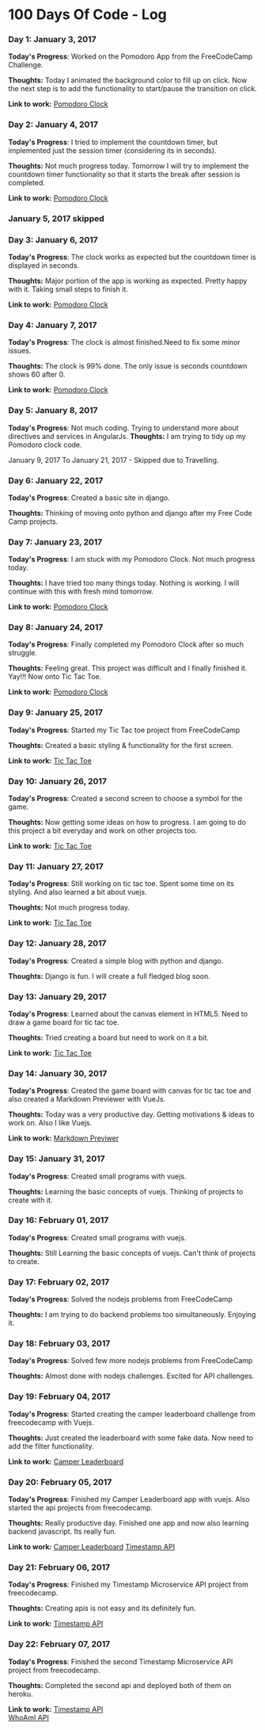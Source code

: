 # 100 Days Of Code - Log

### Day 1: January 3, 2017

**Today's Progress**: Worked on the Pomodoro App from the FreeCodeCamp Challenge. 

**Thoughts:** Today I animated the background color to fill up on click. Now the next step is to add the functionality to start/pause the transition on click. 

**Link to work:** [Pomodoro Clock](https://github.com/rashmimalpande/Pomodoro-Clock)

### Day 2: January 4, 2017

**Today's Progress**: I tried to implement the countdown timer, but implemented just the session timer (considering its in seconds).

**Thoughts:** Not much progress today. Tomorrow I will try to implement the countdown timer functionality so that it starts the break after session is completed.

**Link to work:** [Pomodoro Clock](https://github.com/rashmimalpande/Pomodoro-Clock)

### January 5, 2017 skipped

### Day 3: January 6, 2017

**Today's Progress**: The clock works as expected but the countdown timer is displayed in seconds.

**Thoughts:** Major portion of the app is working as expected. Pretty happy with it. Taking small steps to finish it.

**Link to work:** [Pomodoro Clock](https://github.com/rashmimalpande/Pomodoro-Clock)

### Day 4: January 7, 2017

**Today's Progress**: The clock is almost finished.Need to fix some minor issues.

**Thoughts:** The clock is 99% done. The only issue is seconds countdown shows 60 after 0.

**Link to work:** [Pomodoro Clock](https://github.com/rashmimalpande/Pomodoro-Clock)

### Day 5: January 8, 2017

**Today's Progress**: Not much coding. Trying to understand more about directives and services in AngularJs.
**Thoughts:** I am trying to tidy up my Pomodoro clock code. 

January 9, 2017 To January 21, 2017 - Skipped due to Travelling.

### Day 6: January 22, 2017

**Today's Progress**: Created a basic site in django.

**Thoughts:** Thinking of moving onto python and django after my Free Code Camp projects.

### Day 7: January 23, 2017

**Today's Progress**: I am stuck with my Pomodoro Clock. Not much progress today.

**Thoughts:** I have tried too many things today. Nothing is working. I will continue with this with fresh mind tomorrow.

**Link to work:** [Pomodoro Clock](https://github.com/rashmimalpande/Pomodoro-Clock)

### Day 8: January 24, 2017

**Today's Progress**: Finally completed my Pomodoro Clock after so much struggle.

**Thoughts:** Feeling great. This project was difficult and I finally finished it. Yay!!! Now onto Tic Tac Toe.

**Link to work:** [Pomodoro Clock](https://github.com/rashmimalpande/Pomodoro-Clock)

### Day 9: January 25, 2017

**Today's Progress**: Started my Tic Tac toe project from FreeCodeCamp

**Thoughts:** Created a basic styling & functionality for the first screen.

**Link to work:** [Tic Tac Toe](https://github.com/rashmimalpande/Tic-Tac-Toe)

### Day 10: January 26, 2017

**Today's Progress**: Created a second screen to choose a symbol for the game.

**Thoughts:** Now getting some ideas on how to progress. I am going to do this project a bit everyday and work on other projects too.

**Link to work:** [Tic Tac Toe](https://github.com/rashmimalpande/Tic-Tac-Toe)

### Day 11: January 27, 2017

**Today's Progress**: Still working on tic tac toe. Spent some time on its styling. And also learned a bit about vuejs.

**Thoughts:** Not much progress today.

**Link to work:** [Tic Tac Toe](https://github.com/rashmimalpande/Tic-Tac-Toe)


### Day 12: January 28, 2017

**Today's Progress**: Created a simple blog with python and django.

**Thoughts:** Django is fun. I will create a full fledged blog soon.

### Day 13: January 29, 2017

**Today's Progress**: Learned about the canvas element in HTML5. Need to draw a game board for tic tac toe.

**Thoughts:** Tried creating a board but need to work on it a bit.

**Link to work:** [Tic Tac Toe](https://github.com/rashmimalpande/Tic-Tac-Toe)

### Day 14: January 30, 2017

**Today's Progress**: Created the game board with canvas for tic tac toe and also created a Markdown Previewer with VueJs.

**Thoughts:** Today was a very productive day. Getting motivations & ideas to work on. Also I like Vuejs.

**Link to work:** [Markdown Previwer](https://github.com/rashmimalpande/Markdown-Previewer)


### Day 15: January 31, 2017

**Today's Progress**: Created small programs with vuejs.

**Thoughts:** Learning the basic concepts of vuejs. Thinking of projects to create with it.

### Day 16: February 01, 2017

**Today's Progress**: Created small programs with vuejs.

**Thoughts:** Still Learning the basic concepts of vuejs. Can't think of projects to create.

### Day 17: February 02, 2017

**Today's Progress**: Solved the nodejs problems from FreeCodeCamp

**Thoughts:** I am trying to do backend problems too simultaneously. Enjoying it.

### Day 18: February 03, 2017

**Today's Progress**: Solved few more nodejs problems from FreeCodeCamp

**Thoughts:** Almost done with nodejs challenges. Excited for API challenges.

### Day 19: February 04, 2017

**Today's Progress**: Started creating the camper leaderboard challenge from freecodecamp with Vuejs.

**Thoughts:** Just created the leaderboard with some fake data. Now need to add the filter functionality.

**Link to work:** [Camper Leaderboard](https://github.com/rashmimalpande/Camper-Leaderboard)

### Day 20: February 05, 2017

**Today's Progress**: Finished my Camper Leaderboard app with vuejs. Also started the api projects from freecodecamp.

**Thoughts:** Really productive day. Finished one app and now also learning backend javascript. Its really fun.

**Link to work:** 
[Camper Leaderboard](https://github.com/rashmimalpande/Camper-Leaderboard)
[Timestamp API](https://github.com/rashmimalpande/timestamp-api)

### Day 21: February 06, 2017

**Today's Progress**: Finished my Timestamp Microservice API project from freecodecamp.

**Thoughts:** Creating apis is not easy and its definitely fun.

**Link to work:** [Timestamp API](https://github.com/rashmimalpande/timestamp-api)

### Day 22: February 07, 2017

**Today's Progress**: Finished the second Timestamp Microservice API project from freecodecamp.

**Thoughts:** Completed the second api and deployed both of them on heroku.

**Link to work:** [Timestamp API](https://rm-timestamp-service.herokuapp.com/December%2015,%202017)  
[WhoAmI API](https://rm-whoami.herokuapp.com/api/whoami)








